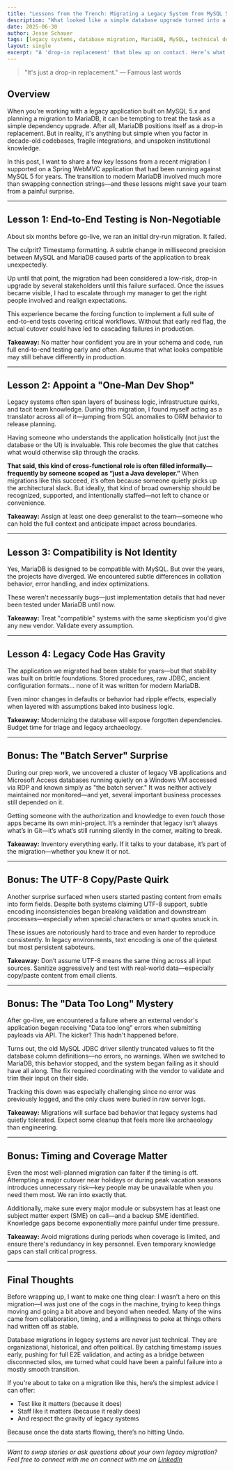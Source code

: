 ```yaml
---
title: "Lessons from the Trench: Migrating a Legacy System from MySQL 5 to MariaDB"
description: "What looked like a simple database upgrade turned into a deep dive through legacy code, hidden integrations, and encoding nightmares."
date: 2025-06-30
author: Jesse Schauer
tags: [legacy systems, database migration, MariaDB, MySQL, technical debt, government IT, case study]
layout: single
excerpt: "A 'drop-in replacement' that blew up on contact. Here’s what we learned, what broke, and what I’ll never skip again on a legacy DB migration."
---
```


> "It's just a drop-in replacement." — Famous last words

## Overview

When you're working with a legacy application built on MySQL 5.x and planning a migration to MariaDB, it can be tempting to treat the task as a simple dependency upgrade. After all, MariaDB positions itself as a drop-in replacement. But in reality, it's anything but simple when you factor in decade-old codebases, fragile integrations, and unspoken institutional knowledge.

In this post, I want to share a few key lessons from a recent migration I supported on a Spring WebMVC application that had been running against MySQL 5 for years. The transition to modern MariaDB involved much more than swapping connection strings—and these lessons might save your team from a painful surprise.

---

## Lesson 1: End-to-End Testing is Non-Negotiable

About six months before go-live, we ran an initial dry-run migration. It failed.

The culprit? Timestamp formatting. A subtle change in millisecond precision between MySQL and MariaDB caused parts of the application to break unexpectedly.

Up until that point, the migration had been considered a low-risk, drop-in upgrade by several stakeholders until this failure surfaced. Once the issues became visible, I had to escalate through my manager to get the right people involved and realign expectations.

This experience became the forcing function to implement a full suite of end-to-end tests covering critical workflows. Without that early red flag, the actual cutover could have led to cascading failures in production.

**Takeaway:** No matter how confident you are in your schema and code, run full end-to-end testing early and often. Assume that what looks compatible may still behave differently in production.

---

## Lesson 2: Appoint a "One-Man Dev Shop"

Legacy systems often span layers of business logic, infrastructure quirks, and tacit team knowledge. During this migration, I found myself acting as a translator across all of it—jumping from SQL anomalies to ORM behavior to release planning.

Having someone who understands the application holistically (not just the database or the UI) is invaluable. This role becomes the glue that catches what would otherwise slip through the cracks.

**That said, this kind of cross-functional role is often filled informally—frequently by someone scoped as “just a Java developer.”**
When migrations like this succeed, it’s often because someone quietly picks up the architectural slack. But ideally, that kind of broad ownership should be recognized, supported, and intentionally staffed—not left to chance or convenience.

**Takeaway:** Assign at least one deep generalist to the team—someone who can hold the full context and anticipate impact across boundaries.

---

## Lesson 3: Compatibility is Not Identity

Yes, MariaDB is designed to be compatible with MySQL. But over the years, the projects have diverged. We encountered subtle differences in collation behavior, error handling, and index optimizations.

These weren't necessarily bugs—just implementation details that had never been tested under MariaDB until now.

**Takeaway:** Treat "compatible" systems with the same skepticism you'd give any new vendor. Validate every assumption.

---

## Lesson 4: Legacy Code Has Gravity

The application we migrated had been stable for years—but that stability was built on brittle foundations. Stored procedures, raw JDBC, ancient configuration formats... none of it was written for modern MariaDB.

Even minor changes in defaults or behavior had ripple effects, especially when layered with assumptions baked into business logic.

**Takeaway:** Modernizing the database will expose forgotten dependencies. Budget time for triage and legacy archaeology.

---

## Bonus: The "Batch Server" Surprise

During our prep work, we uncovered a cluster of legacy VB applications and Microsoft Access databases running quietly on a Windows VM accessed via RDP and known simply as "the batch server." It was neither actively maintained nor monitored—and yet, several important business processes still depended on it.

Getting someone with the authorization and knowledge to even *touch* those apps became its own mini-project. It’s a reminder that legacy isn’t always what’s in Git—it’s what’s still running silently in the corner, waiting to break.

**Takeaway:** Inventory everything early. If it talks to your database, it’s part of the migration—whether you knew it or not.

---

## Bonus: The UTF-8 Copy/Paste Quirk

Another surprise surfaced when users started pasting content from emails into form fields. Despite both systems claiming UTF-8 support, subtle encoding inconsistencies began breaking validation and downstream processes—especially when special characters or smart quotes snuck in.

These issues are notoriously hard to trace and even harder to reproduce consistently. In legacy environments, text encoding is one of the quietest but most persistent saboteurs.

**Takeaway:** Don’t assume UTF-8 means the same thing across all input sources. Sanitize aggressively and test with real-world data—especially copy/paste content from email clients.

---

## Bonus: The "Data Too Long" Mystery

After go-live, we encountered a failure where an external vendor's application began receiving "Data too long" errors when submitting payloads via API. The kicker? This hadn't happened before.

Turns out, the old MySQL JDBC driver silently truncated values to fit the database column definitions—no errors, no warnings. When we switched to MariaDB, this behavior stopped, and the system began failing as it should have all along. The fix required coordinating with the vendor to validate and trim their input on their side.

Tracking this down was especially challenging since no error was previously logged, and the only clues were buried in raw server logs.

**Takeaway:** Migrations will surface bad behavior that legacy systems had quietly tolerated. Expect some cleanup that feels more like archaeology than engineering.

---

## Bonus: Timing and Coverage Matter

Even the most well-planned migration can falter if the timing is off. Attempting a major cutover near holidays or during peak vacation seasons introduces unnecessary risk—key people may be unavailable when you need them most. We ran into exactly that.

Additionally, make sure every major module or subsystem has at least one subject matter expert (SME) on call—and a backup SME identified. Knowledge gaps become exponentially more painful under time pressure.

**Takeaway:** Avoid migrations during periods when coverage is limited, and ensure there's redundancy in key personnel. Even temporary knowledge gaps can stall critical progress.

---

## Final Thoughts

Before wrapping up, I want to make one thing clear: I wasn’t a hero on this migration—I was just one of the cogs in the machine, trying to keep things moving and going a bit above and beyond when needed. Many of the wins came from collaboration, timing, and a willingness to poke at things others had written off as stable.

Database migrations in legacy systems are never just technical. They are organizational, historical, and often political. By catching timestamp issues early, pushing for full E2E validation, and acting as a bridge between disconnected silos, we turned what could have been a painful failure into a mostly smooth transition.

If you're about to take on a migration like this, here’s the simplest advice I can offer:

- Test like it matters (because it does)
- Staff like it matters (because it really does)
- And respect the gravity of legacy systems

Because once the data starts flowing, there’s no hitting Undo.

---

*Want to swap stories or ask questions about your own legacy migration? Feel free to connect with me on connect with me on [LinkedIn](https://linkedin.com/in/jesse-schauer)*
